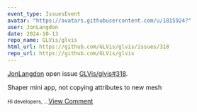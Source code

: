 ```yaml
---
event_type: IssuesEvent
avatar: "https://avatars.githubusercontent.com/u/1815924?"
user: JonLangdon
date: 2024-10-13
repo_name: GLVis/glvis
html_url: https://github.com/GLVis/glvis/issues/318
repo_url: https://github.com/GLVis/glvis
---
```


<a href='https://github.com/JonLangdon' target='_blank'>JonLangdon</a> open issue <a href='https://github.com/GLVis/glvis/issues/318' target='_blank'>GLVis/glvis#318</a>.

<p>Shaper mini app, not copying attributes to new mesh</p><small>Hi developers,...</small><a href='https://github.com/GLVis/glvis/issues/318' target='_blank'>View Comment</a>